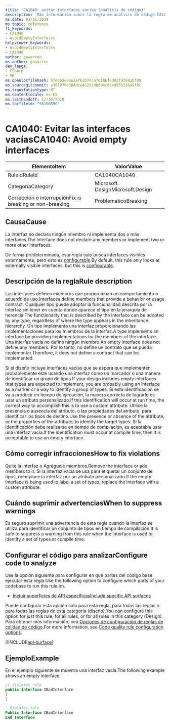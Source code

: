 ```yaml
---
title: 'CA1040: evitar interfaces vacías (análisis de código)'
description: 'Más información sobre la regla de análisis de código CA1040: evitar interfaces vacías'
ms.date: 03/11/2019
ms.topic: reference
f1_keywords:
- CA1040
- AvoidEmptyInterfaces
helpviewer_keywords:
- AvoidEmptyInterfaces
- CA1040
author: gewarren
ms.author: gewarren
dev_langs:
- CSharp
- VB
ms.openlocfilehash: 87e863ee662af6cb7dca76186fed02fd39820f89
ms.sourcegitcommit: e301979e3049ce412d19b094c60ed95b316a8f8c
ms.translationtype: MT
ms.contentlocale: es-ES
ms.lasthandoff: 12/16/2020
ms.locfileid: "98190590"
---
```

# <a name="ca1040-avoid-empty-interfaces"></a><span data-ttu-id="ffe7d-103">CA1040: Evitar las interfaces vacías</span><span class="sxs-lookup"><span data-stu-id="ffe7d-103">CA1040: Avoid empty interfaces</span></span>

| <span data-ttu-id="ffe7d-104">Elemento</span><span class="sxs-lookup"><span data-stu-id="ffe7d-104">Item</span></span>                                     | <span data-ttu-id="ffe7d-105">Valor</span><span class="sxs-lookup"><span data-stu-id="ffe7d-105">Value</span></span>            |
|------------------------------------------|------------------|
| <span data-ttu-id="ffe7d-106">RuleId</span><span class="sxs-lookup"><span data-stu-id="ffe7d-106">RuleId</span></span>                                   | <span data-ttu-id="ffe7d-107">CA1040</span><span class="sxs-lookup"><span data-stu-id="ffe7d-107">CA1040</span></span>           |
| <span data-ttu-id="ffe7d-108">Categoría</span><span class="sxs-lookup"><span data-stu-id="ffe7d-108">Category</span></span>                                 | <span data-ttu-id="ffe7d-109">Microsoft. Design</span><span class="sxs-lookup"><span data-stu-id="ffe7d-109">Microsoft.Design</span></span> |
| <span data-ttu-id="ffe7d-110">Corrección o interrupción</span><span class="sxs-lookup"><span data-stu-id="ffe7d-110">Fix is breaking or non-breaking</span></span> | <span data-ttu-id="ffe7d-111">Problemático</span><span class="sxs-lookup"><span data-stu-id="ffe7d-111">Breaking</span></span>         |

## <a name="cause"></a><span data-ttu-id="ffe7d-112">Causa</span><span class="sxs-lookup"><span data-stu-id="ffe7d-112">Cause</span></span>

<span data-ttu-id="ffe7d-113">La interfaz no declara ningún miembro ni implementa dos o más interfaces.</span><span class="sxs-lookup"><span data-stu-id="ffe7d-113">The interface does not declare any members or implement two or more other interfaces.</span></span>

<span data-ttu-id="ffe7d-114">De forma predeterminada, esta regla solo busca interfaces visibles externamente, pero esto es [configurable](#configure-code-to-analyze).</span><span class="sxs-lookup"><span data-stu-id="ffe7d-114">By default, this rule only looks at externally visible interfaces, but this is [configurable](#configure-code-to-analyze).</span></span>

## <a name="rule-description"></a><span data-ttu-id="ffe7d-115">Descripción de la regla</span><span class="sxs-lookup"><span data-stu-id="ffe7d-115">Rule description</span></span>

<span data-ttu-id="ffe7d-116">Las interfaces definen miembros que proporcionan un comportamiento o acuerdo de uso.</span><span class="sxs-lookup"><span data-stu-id="ffe7d-116">Interfaces define members that provide a behavior or usage contract.</span></span> <span data-ttu-id="ffe7d-117">Cualquier tipo puede adoptar la funcionalidad descrita por la interfaz sin tener en cuenta dónde aparece el tipo en la jerarquía de herencia.</span><span class="sxs-lookup"><span data-stu-id="ffe7d-117">The functionality that is described by the interface can be adopted by any type, regardless of where the type appears in the inheritance hierarchy.</span></span> <span data-ttu-id="ffe7d-118">Un tipo implementa una interfaz proporcionando las implementaciones para los miembros de la interfaz.</span><span class="sxs-lookup"><span data-stu-id="ffe7d-118">A type implements an interface by providing implementations for the members of the interface.</span></span> <span data-ttu-id="ffe7d-119">Una interfaz vacía no define ningún miembro.</span><span class="sxs-lookup"><span data-stu-id="ffe7d-119">An empty interface does not define any members.</span></span> <span data-ttu-id="ffe7d-120">Por lo tanto, no define un contrato que se pueda implementar.</span><span class="sxs-lookup"><span data-stu-id="ffe7d-120">Therefore, it does not define a contract that can be implemented.</span></span>

<span data-ttu-id="ffe7d-121">Si el diseño incluye interfaces vacías que se espera que implementen, probablemente esté usando una interfaz como un marcador o una manera de identificar un grupo de tipos.</span><span class="sxs-lookup"><span data-stu-id="ffe7d-121">If your design includes empty interfaces that types are expected to implement, you are probably using an interface as a marker or a way to identify a group of types.</span></span> <span data-ttu-id="ffe7d-122">Si esta identificación se va a producir en tiempo de ejecución, la manera correcta de lograrlo es usar un atributo personalizado.</span><span class="sxs-lookup"><span data-stu-id="ffe7d-122">If this identification will occur at run time, the correct way to accomplish this is to use a custom attribute.</span></span> <span data-ttu-id="ffe7d-123">Utilice la presencia o ausencia del atributo, o las propiedades del atributo, para identificar los tipos de destino.</span><span class="sxs-lookup"><span data-stu-id="ffe7d-123">Use the presence or absence of the attribute, or the properties of the attribute, to identify the target types.</span></span> <span data-ttu-id="ffe7d-124">Si la identificación debe realizarse en tiempo de compilación, es aceptable usar una interfaz vacía.</span><span class="sxs-lookup"><span data-stu-id="ffe7d-124">If the identification must occur at compile time, then it is acceptable to use an empty interface.</span></span>

## <a name="how-to-fix-violations"></a><span data-ttu-id="ffe7d-125">Cómo corregir infracciones</span><span class="sxs-lookup"><span data-stu-id="ffe7d-125">How to fix violations</span></span>

<span data-ttu-id="ffe7d-126">Quite la interfaz o Agréguele miembros.</span><span class="sxs-lookup"><span data-stu-id="ffe7d-126">Remove the interface or add members to it.</span></span> <span data-ttu-id="ffe7d-127">Si la interfaz vacía se usa para etiquetar un conjunto de tipos, reemplace la interfaz por un atributo personalizado.</span><span class="sxs-lookup"><span data-stu-id="ffe7d-127">If the empty interface is being used to label a set of types, replace the interface with a custom attribute.</span></span>

## <a name="when-to-suppress-warnings"></a><span data-ttu-id="ffe7d-128">Cuándo suprimir advertencias</span><span class="sxs-lookup"><span data-stu-id="ffe7d-128">When to suppress warnings</span></span>

<span data-ttu-id="ffe7d-129">Es seguro suprimir una advertencia de esta regla cuando la interfaz se utiliza para identificar un conjunto de tipos en tiempo de compilación.</span><span class="sxs-lookup"><span data-stu-id="ffe7d-129">It is safe to suppress a warning from this rule when the interface is used to identify a set of types at compile time.</span></span>

## <a name="configure-code-to-analyze"></a><span data-ttu-id="ffe7d-130">Configurar el código para analizar</span><span class="sxs-lookup"><span data-stu-id="ffe7d-130">Configure code to analyze</span></span>

<span data-ttu-id="ffe7d-131">Use la opción siguiente para configurar en qué partes del código base ejecutar esta regla.</span><span class="sxs-lookup"><span data-stu-id="ffe7d-131">Use the following option to configure which parts of your codebase to run this rule on.</span></span>

- [<span data-ttu-id="ffe7d-132">Incluir superficies de API específicas</span><span class="sxs-lookup"><span data-stu-id="ffe7d-132">Include specific API surfaces</span></span>](#include-specific-api-surfaces)

<span data-ttu-id="ffe7d-133">Puede configurar esta opción solo para esta regla, para todas las reglas o para todas las reglas de esta categoría (diseño).</span><span class="sxs-lookup"><span data-stu-id="ffe7d-133">You can configure this option for just this rule, for all rules, or for all rules in this category (Design).</span></span> <span data-ttu-id="ffe7d-134">Para obtener más información, vea [Opciones de configuración de reglas de calidad de código](../code-quality-rule-options.md).</span><span class="sxs-lookup"><span data-stu-id="ffe7d-134">For more information, see [Code quality rule configuration options](../code-quality-rule-options.md).</span></span>

[!INCLUDE[api-surface](~/includes/code-analysis/api-surface.md)]

## <a name="example"></a><span data-ttu-id="ffe7d-135">Ejemplo</span><span class="sxs-lookup"><span data-stu-id="ffe7d-135">Example</span></span>

<span data-ttu-id="ffe7d-136">En el ejemplo siguiente se muestra una interfaz vacía.</span><span class="sxs-lookup"><span data-stu-id="ffe7d-136">The following example shows an empty interface.</span></span>

```csharp
// Violates rule
public interface IBadInterface
{
}
```

```vb
' Violates rule
Public Interface IBadInterface
End Interface
```

